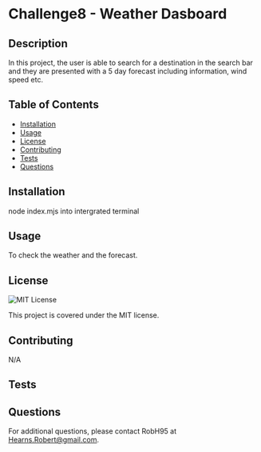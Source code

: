 
  # Challenge8 - Weather Dasboard
  
  ## Description
  
  In this project, the user is able to search for a destination in the search bar and they are presented with a 5 day forecast including information, wind speed etc.
  
  ## Table of Contents
  
  - [Installation](#installation)
  - [Usage](#usage)
  - [License](#license)
  - [Contributing](#contributing)
  - [Tests](#tests)
  - [Questions](#questions)
  
  ## Installation
  
  node index.mjs into intergrated terminal
  
  ## Usage
  
  To check the weather and the forecast.
  
  ## License
  
  ![MIT License](https://img.shields.io/badge/License-MIT-blue.svg)
  
  This project is covered under the MIT license.
  
  ## Contributing
  
  N/A
  
  ## Tests
  
  
  
  ## Questions
  
  For additional questions, please contact RobH95 at Hearns.Robert@gmail.com.
  